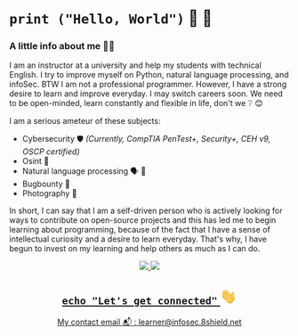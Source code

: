 # `print ("Hello, World")`  :snake: :vulcan_salute:

### A little info about me 🧑‍💻 

I am an instructor at a university and help my students with technical English. I try to improve myself on Python, natural language processing, and infoSec. BTW I am not a professional programmer. However, I have a strong desire to learn and improve everyday. I may switch careers soon. We need to be open-minded, learn constantly and flexible in life, don't we ❔  😊

I am a serious ameteur of these subjects:
* Cybersecurity  🛡️ *(Currently, CompTIA PenTest+, Security+, CEH v9, OSCP certified)*
* Osint :eyes:
* Natural language processing 🗣️   💬   
* Bugbounty  🐛
* Photography :camera_flash:
 
In short, I can say that I am a self-driven person who is actively looking for ways to contribute on open-source projects and this has led me to begin learning about programming, because of the fact that I have a sense of intellectual curiosity and a desire to learn everyday. That's why, I have begun to invest on my learning and help others as much as I can do.


<div align="center">
  <a href="https://github.com/emreYbs">
  <img height="180em" src="https://github-readme-stats.vercel.app/api?username=emreYbs&show_icons=true&theme=dracula"/>
    
  <img height="180em" src="https://github-readme-stats.vercel.app/api/top-langs/?username=emreYbs&layout=compact&langs_count=8&theme=radical&cache_seconds=16"/>



## `echo "Let's get connected"` <img src="https://raw.githubusercontent.com/ABSphreak/ABSphreak/master/gifs/Hi.gif" width="30px">

My contact email  :mailbox_with_mail:  :  learner@infosec.8shield.net
<br>
